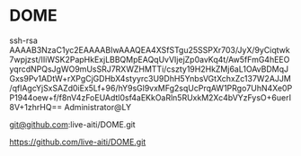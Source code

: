 DOME
====
ssh-rsa AAAAB3NzaC1yc2EAAAABIwAAAQEA4XSfSTgu25SSPXr703/JyX/9yCiqtwk7wpjzst/IIiWSK2PapHkExjLBBQMpEAQqUvVIjejZp0avKq4t/Aw5fFmG4hEEOyqrcdNPQsJgWO9mUsSRJ7RXWZHMTTi/cszty19H2HkZMj6aL1OAvBDMqJGxs9Pv1ADtW+rXPgCjGDHbX4styyrc3U9DhH5YnbsVGtXchxZc137W2AJJM/qflAgcYjSxSAZd0iEx5Lf+96/hY9sGl9vxMFg2sqUcPrqAW1PRgo7UhN4Xe0PP1944oew+f/f8nV4zFoEUAdtl0sf4aEKkOaRln5RUxkM2Xc4bVYzFysO+6uerI8V+1zhrHQ== Administrator@LY

git@github.com:live-aiti/DOME.git

https://github.com/live-aiti/DOME.git
